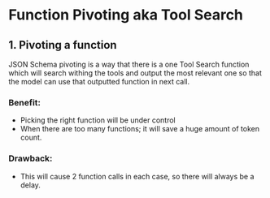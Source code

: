 # Function Pivoting aka Tool Search

## 1. Pivoting a function

JSON Schema pivoting is a way that there is a one Tool Search function which will search withing the tools and output the most relevant one so that the model can use that outputted function in next call.

### Benefit:

- Picking the right function will be under control
- When there are too many functions; it will save a huge amount of token count.

### Drawback:

- This will cause 2 function calls in each case, so there will always be a delay.


